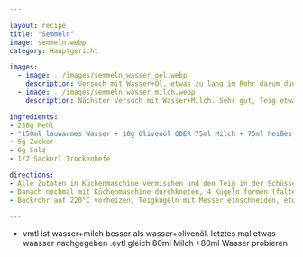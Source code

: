 ```yaml
---

layout: recipe
title: "Semmeln"
image: semmeln.webp
category: Hauptgericht

images:
  - image: ../images/semmeln_wasser_oel.webp
    description: Versuch mit Wasser+Öl, etwas zu lang im Rohr darum dunkel
  - image: ../images/semmeln_wasser_milch.webp
    description: Nächster Versuch mit Wasser+Milch. Sehr gut, Teig etwas weicher

ingredients:
- 250g Mehl
- "150ml lauwarmes Wasser + 10g Olivenöl ODER 75ml Milch + 75ml heißes Wasser"
- 5g Zucker
- 6g Salz
- 1/2 Sackerl Trockenhefe

directions:
- Alle Zutaten in Küchenmaschine vermischen und den Teig in der Schüssel 30min im Backrohr gehen lassen
- Danach nochmal mit Küchenmaschine durchkneten, 4 Kugeln formen (falten und mit Hand kreisförmig schwenken wie bei Burger Buns), auf Backpapier auslegen und 20min rasten lassen
- Backrohr auf 220°C vorheizen, Teigkugeln mit Messer einschneiden, etwas Wasser (evtl Milch?) darauf verteilen und für 9-10min ins Backrohr geben

---
```


- vmtl ist wasser+milch besser als wasser+olivenöl. letztes mal etwas waasser nachgegeben .evtl gleich 80ml Milch +80ml Wasser probieren